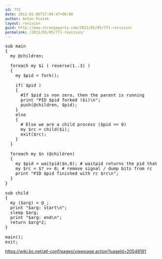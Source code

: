 ```yaml
---
id: 772
date: 2011-01-05T17:04:47+00:00
author: Anton Piatek
layout: revision
guid: http://www.strangeparty.com/2011/01/05/771-revision/
permalink: /2011/01/05/771-revision/
---
```

<pre lang="perl" line="1">﻿sub main
{
  my @children;

  foreach my $i ( reverse(1..3) )
  {
    my $pid = fork();
    
    if( $pid )
    {
      #If $pid is non zero, then the parent is running
      print "PID $pid forked ($i)\n";
      push(@children, $pid);
    }
    else 
    {
      # Else we are a child process ($pid == 0)
      my $rc = child($i);
      exit($rc);
    }
  }

  foreach my $n (@children) 
  {
    my $pid = waitpid($n,0); # waitpid returns the pid that finished, see perldoc -f waitpid
    my $rc = $? >> 8; # remove signal / dump bits from rc
    print "PID $pid finished with rc $rc\n";
  }
}

sub child
{
  my ($arg) = @_;
  print "$arg: start\n";
  sleep $arg;
  print "$arg: end\n";
  return $arg*2;
}

main();
exit;</pre>

https://wiki.bc.net/atl-conf/pages/viewpage.action?pageId=20548191